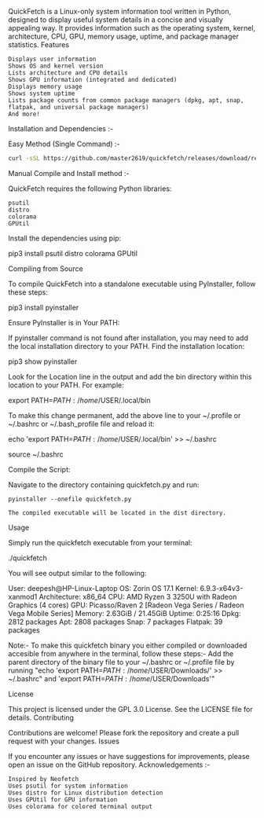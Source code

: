 QuickFetch is a Linux-only system information tool written in Python, designed to display useful system details in a concise and visually appealing way. It provides information such as the operating system, kernel, architecture, CPU, GPU, memory usage, uptime, and package manager statistics.
Features

    Displays user information
    Shows OS and kernel version
    Lists architecture and CPU details
    Shows GPU information (integrated and dedicated)
    Displays memory usage
    Shows system uptime
    Lists package counts from common package managers (dpkg, apt, snap, flatpak, and universal package managers)
    And more!

Installation and Dependencies :-

Easy Method (Single Command) :-

```bash
curl -sSL https://github.com/master2619/quickfetch/releases/download/release-2/installer.sh | sudo sh
```

Manual Compile and Install method :-

QuickFetch requires the following Python libraries:

    psutil
    distro
    colorama
    GPUtil

Install the dependencies using pip:

pip3 install psutil distro colorama GPUtil

Compiling from Source

To compile QuickFetch into a standalone executable using PyInstaller, follow these steps:

pip3 install pyinstaller

Ensure PyInstaller is in Your PATH:

If pyinstaller command is not found after installation, you may need to add the local installation directory to your PATH. Find the installation location:

pip3 show pyinstaller

Look for the Location line in the output and add the bin directory within this location to your PATH. For example:

export PATH=$PATH:/home/$USER/.local/bin

To make this change permanent, add the above line to your ~/.profile or ~/.bashrc or ~/.bash_profile file and reload it:

echo 'export PATH=$PATH:/home/$USER/.local/bin' >> ~/.bashrc

source ~/.bashrc

Compile the Script:

Navigate to the directory containing quickfetch.py and run:

    pyinstaller --onefile quickfetch.py

    The compiled executable will be located in the dist directory.

Usage

Simply run the quickfetch executable from your terminal:

./quickfetch

You will see output similar to the following:

User: deepesh@HP-Linux-Laptop
OS: Zorin OS 17.1
Kernel: 6.9.3-x64v3-xanmod1
Architecture: x86_64
CPU: AMD Ryzen 3 3250U with Radeon Graphics (4 cores)
GPU: Picasso/Raven 2 [Radeon Vega Series / Radeon Vega Mobile Series]
Memory: 2.63GiB / 21.45GiB
Uptime: 0:25:16
Dpkg: 2812 packages
Apt: 2808 packages
Snap: 7 packages
Flatpak: 39 packages

Note:-
 To make this quickfetch binary you either compiled or downloaded accesible from anywhere in the terminal, follow these steps:-
 Add the parent directory of the binary file to your ~/.bashrc or ~/.profile file by running "echo 'export PATH=$PATH:/home/$USER/Downloads/' >> ~/.bashrc" and 
 'export PATH=$PATH:/home/$USER/Downloads'"

License

This project is licensed under the GPL 3.0 License. See the LICENSE file for details.
Contributing

Contributions are welcome! Please fork the repository and create a pull request with your changes.
Issues

If you encounter any issues or have suggestions for improvements, please open an issue on the GitHub repository.
Acknowledgements :-

    Inspired by Neofetch
    Uses psutil for system information
    Uses distro for Linux distribution detection
    Uses GPUtil for GPU information
    Uses colorama for colored terminal output
